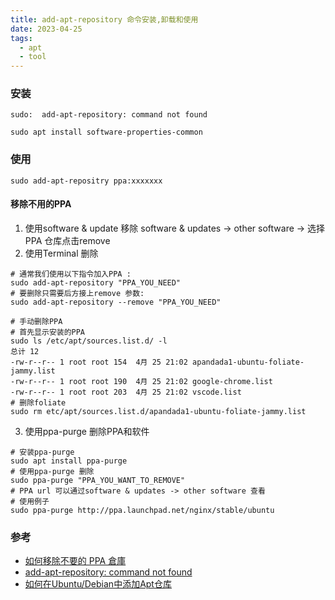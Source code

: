 ```yaml
---
title: add-apt-repository 命令安装,卸载和使用
date: 2023-04-25
tags:
  - apt
  - tool
---
```


### 安装

```shell
sudo:  add-apt-repository: command not found

sudo apt install software-properties-common
```

### 使用

```shell
sudo add-apt-repositry ppa:xxxxxxx
```

#### 移除不用的PPA

1. 使用software & update 移除
software & updates -> other software -> 选择PPA 仓库点击remove
2. 使用Terminal 删除
```shell 
# 通常我们使用以下指令加入PPA :
sudo add-apt-repository "PPA_YOU_NEED"
# 要删除只需要后方接上remove 参数:
sudo add-apt-repository --remove "PPA_YOU_NEED"

# 手动删除PPA 
# 首先显示安装的PPA
sudo ls /etc/apt/sources.list.d/ -l
总计 12
-rw-r--r-- 1 root root 154  4月 25 21:02 apandada1-ubuntu-foliate-jammy.list
-rw-r--r-- 1 root root 190  4月 25 21:02 google-chrome.list
-rw-r--r-- 1 root root 203  4月 25 21:02 vscode.list
# 删除foliate
sudo rm etc/apt/sources.list.d/apandada1-ubuntu-foliate-jammy.list
```
3.  使用ppa-purge 删除PPA和软件
```shell
# 安装ppa-purge
sudo apt install ppa-purge
# 使用ppa-purge 删除
sudo ppa-purge "PPA_YOU_WANT_TO_REMOVE"
# PPA url 可以通过software & updates -> other software 查看
# 使用例子
sudo ppa-purge http://ppa.launchpad.net/nginx/stable/ubuntu
```

### 参考
- [如何移除不要的 PPA 倉庫](https://clay-atlas.com/blog/2021/05/29/linux-cn-add-apt-repository-command-not-found/)
- [add-apt-repository: command not found](https://clay-atlas.com/blog/2021/05/29/linux-cn-add-apt-repository-command-not-found/)
- [如何在Ubuntu/Debian中添加Apt仓库](https://www.myfreax.com/how-to-add-apt-repository-in-ubuntu/)